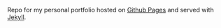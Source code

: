 Repo for my personal portfolio hosted on [Github Pages](https://pages.github.com) and served with [Jekyll](http://jekyllrb.com).
